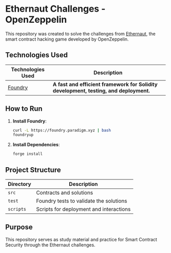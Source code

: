 # Ethernaut Challenges - OpenZeppelin

This repository was created to solve the challenges from [Ethernaut](https://ethernaut.openzeppelin.com/), the smart contract hacking game developed by OpenZeppelin.

## Technologies Used

| Technologies Used | Description |
|-------------------|-------------|
| [Foundry](https://book.getfoundry.sh/) | **A fast and efficient framework for Solidity development, testing, and deployment.** |

## How to Run

1. **Install Foundry**:
   ```bash
   curl -L https://foundry.paradigm.xyz | bash
   foundryup
   ```

2. **Install Dependencies**:
   ```bash
   forge install
   ```

## Project Structure

| Directory | Description |
|-----------|-------------|
| `src`     | Contracts and solutions |
| `test`    | Foundry tests to validate the solutions |
| `scripts` | Scripts for deployment and interactions |

## Purpose

This repository serves as study material and practice for Smart Contract Security through the Ethernaut challenges.

